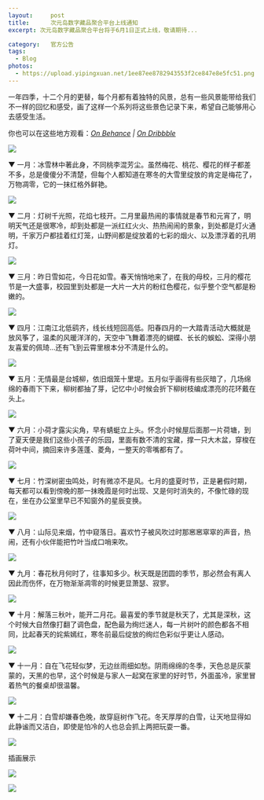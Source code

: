```yaml
---
layout:     post
title:      次元岛数字藏品聚合平台上线通知
excerpt: 次元岛数字藏品聚合平台将于6月1日正式上线，敬请期待...

category:	官方公告
tags:
  - Blog
photos: 
  - https://upload.yipingxuan.net/1ee87ee8782943553f2ce847e8e5fc51.png
---
```

一年四季，十二个月的更替，每个月都有着独特的风景，总有一些风景能带给我们不一样的回忆和感受，画了这样一个系列将这些景色记录下来，希望自己能够用心去感受生活。

你也可以在这些地方观看：*[On Behance](https://www.behance.net/gallery/70402213/Chinese-Calendar) | [On Dribbble](https://dribbble.com/clovertuan/projects/747792-Calendar)*

![](https://raw.githubusercontent.com/CloverTuan/Markdown_Images/master/chinese-calendar/cover.png)

▼ 一月：冰雪林中著此身，不同桃李混芳尘。虽然梅花、桃花、樱花的样子都差不多，总是傻傻分不清楚，但每个人都知道在寒冬的大雪里绽放的肯定是梅花了，万物凋零，它的一抹红格外鲜艳。

![](https://raw.githubusercontent.com/CloverTuan/Markdown_Images/master/chinese-calendar/Jan.png)

▼ 二月：灯树千光照，花焰七枝开。二月里最热闹的事情就是春节和元宵了，明明天气还是很寒冷，却到处都是一派红红火火、热热闹闹的景象，到处都是灯火通明，千家万户都挂着红灯笼，山野间都是绽放着的七彩的烟火、以及漂浮着的孔明灯。

![](https://raw.githubusercontent.com/CloverTuan/Markdown_Images/master/chinese-calendar/Feb.png)

▼ 三月：昨日雪如花，今日花如雪。春天悄悄地来了，在我的母校，三月的樱花节是一大盛事，校园里到处都是一大片一大片的粉红色樱花，似乎整个空气都是粉嫩的。

![](https://raw.githubusercontent.com/CloverTuan/Markdown_Images/master/chinese-calendar/Mar.png)

▼ 四月：江南江北低鹞齐，线长线短回高低。阳春四月的一大踏青活动大概就是放风筝了，温柔的风暖洋洋的，天空中飞舞着漂亮的蝴蝶、长长的蜈蚣、深得小朋友喜爱的佩琦...还有飞到云霄里根本分不清是什么的。

![](https://raw.githubusercontent.com/CloverTuan/Markdown_Images/master/chinese-calendar/Apr.png)

▼ 五月：无情最是台城柳，依旧烟笼十里堤。五月似乎画得有些灰暗了，几场绵绵的春雨下下来，柳树都抽了芽，记忆中小时候会折下柳树枝编成漂亮的花环戴在头上。

![](https://raw.githubusercontent.com/CloverTuan/Markdown_Images/master/chinese-calendar/May.png)

▼ 六月：小荷才露尖尖角，早有蜻蜓立上头。怀念小时候屋后面那一片荷塘，到了夏天便是我们这些小孩子的乐园，里面有数不清的宝藏，撑一只大木盆，穿梭在荷叶中间，摘回来许多莲蓬、菱角，一整天的零嘴都有了。

![](https://raw.githubusercontent.com/CloverTuan/Markdown_Images/master/chinese-calendar/June.png)

▼ 七月：竹深树密虫鸣处，时有微凉不是风。七月的盛夏时节，正是暑假时期，每天都可以看到傍晚的那一抹晚霞是何时出现、又是何时消失的，不像忙碌的现在，坐在办公室里早已不知窗外的星辰变换。

![](https://raw.githubusercontent.com/CloverTuan/Markdown_Images/master/chinese-calendar/July.png)

▼ 八月：山际见来烟，竹中窥落日。喜欢竹子被风吹过时那窸窸窣窣的声音，热闹，还有小伙伴能把竹叶当成口哨来吹。

![](https://raw.githubusercontent.com/CloverTuan/Markdown_Images/master/chinese-calendar/August.png)

▼ 九月：春花秋月何时了，往事知多少。秋天既是团圆的季节，那必然会有离人因此而伤怀，在万物渐渐凋零的时候更显萧瑟、寂寥。

![](https://raw.githubusercontent.com/CloverTuan/Markdown_Images/master/chinese-calendar/Sep.png)

▼ 十月：解落三秋叶，能开二月花。最喜爱的季节就是秋天了，尤其是深秋，这个时候大自然像打翻了调色盘，配色最为绚烂迷人，每一片树叶的颜色都各不相同，比起春天的姹紫嫣红，寒冬前最后绽放的绚烂色彩似乎更让人感动。

![](https://raw.githubusercontent.com/CloverTuan/Markdown_Images/master/chinese-calendar/Oct.png)

▼ 十一月：自在飞花轻似梦，无边丝雨细如愁。阴雨绵绵的冬季，天色总是灰蒙蒙的，天黑的也早，这个时候是与家人一起窝在家里的好时节，外面虽冷，家里冒着热气的餐桌却很温馨。

![](https://raw.githubusercontent.com/CloverTuan/Markdown_Images/master/chinese-calendar/Nov.png)

▼ 十二月：白雪却嫌春色晚，故穿庭树作飞花。冬天厚厚的白雪，让天地显得如此静谧而又洁白，即使是怕冷的人也总会抓上两把玩耍一番。

![](https://raw.githubusercontent.com/CloverTuan/Markdown_Images/master/chinese-calendar/Dec.png)

插画展示

![](https://raw.githubusercontent.com/CloverTuan/Markdown_Images/master/chinese-calendar/Calendar3.png)

![](https://raw.githubusercontent.com/CloverTuan/Markdown_Images/master/chinese-calendar/Calendar4.png)

